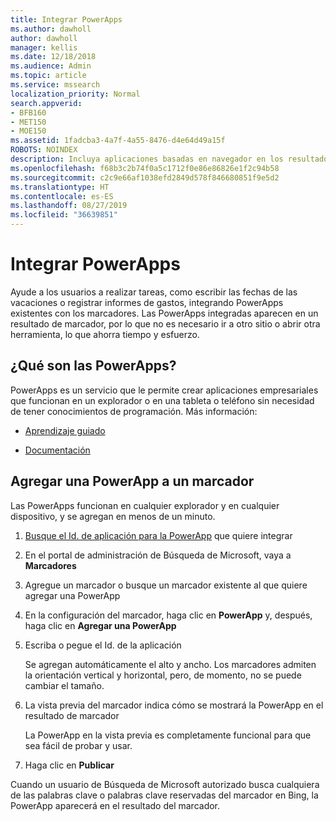 ```yaml
---
title: Integrar PowerApps
ms.author: dawholl
author: dawholl
manager: kellis
ms.date: 12/18/2018
ms.audience: Admin
ms.topic: article
ms.service: mssearch
localization_priority: Normal
search.appverid:
- BFB160
- MET150
- MOE150
ms.assetid: 1fadcba3-4a7f-4a55-8476-d4e64d49a15f
ROBOTS: NOINDEX
description: Incluya aplicaciones basadas en navegador en los resultados de marcadores de Búsqueda de Microsoft
ms.openlocfilehash: f68b3c2b74f0a5c1712f0e86e86826e1f2c94b58
ms.sourcegitcommit: c2c9e66af1038efd2849d578f846680851f9e5d2
ms.translationtype: HT
ms.contentlocale: es-ES
ms.lasthandoff: 08/27/2019
ms.locfileid: "36639851"
---
```

# <a name="integrate-powerapps"></a>Integrar PowerApps
   
Ayude a los usuarios a realizar tareas, como escribir las fechas de las vacaciones o registrar informes de gastos, integrando PowerApps existentes con los marcadores. Las PowerApps integradas aparecen en un resultado de marcador, por lo que no es necesario ir a otro sitio o abrir otra herramienta, lo que ahorra tiempo y esfuerzo.
  
## <a name="what-are-powerapps"></a>¿Qué son las PowerApps?

PowerApps es un servicio que le permite crear aplicaciones empresariales que funcionan en un explorador o en una tableta o teléfono sin necesidad de tener conocimientos de programación. Más información:
  
- [Aprendizaje guiado](https://docs.microsoft.com/learn/browse/?products=powerapps)
    
- [Documentación](https://docs.microsoft.com/powerapps/)
    
## <a name="add-a-powerapp-to-a-bookmark"></a>Agregar una PowerApp a un marcador

Las PowerApps funcionan en cualquier explorador y en cualquier dispositivo, y se agregan en menos de un minuto.
  
1. [Busque el Id. de aplicación para la PowerApp](https://docs.microsoft.com/es-ES/powerapps/maker/canvas-apps/get-sessionid#get-an-app-id) que quiere integrar 
    
2. En el portal de administración de Búsqueda de Microsoft, vaya a **Marcadores**
    
3. Agregue un marcador o busque un marcador existente al que quiere agregar una PowerApp
    
4. En la configuración del marcador, haga clic en **PowerApp** y, después, haga clic en **Agregar una PowerApp**
    
5. Escriba o pegue el Id. de la aplicación
    
    Se agregan automáticamente el alto y ancho. Los marcadores admiten la orientación vertical y horizontal, pero, de momento, no se puede cambiar el tamaño.
    
6. La vista previa del marcador indica cómo se mostrará la PowerApp en el resultado de marcador
    
    La PowerApp en la vista previa es completamente funcional para que sea fácil de probar y usar.
    
7. Haga clic en **Publicar**
    
Cuando un usuario de Búsqueda de Microsoft autorizado busca cualquiera de las palabras clave o palabras clave reservadas del marcador en Bing, la PowerApp aparecerá en el resultado del marcador.
